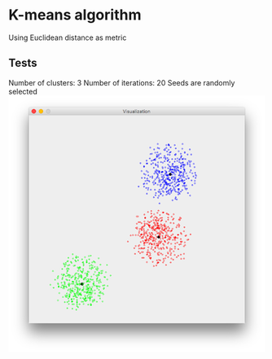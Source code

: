 # K-means algorithm
Using Euclidean distance as metric
## Tests
Number of clusters: 3
Number of iterations: 20
Seeds are randomly selected
![First dataset](https://github.com/130ndim/K-means/blob/master/images/dataset_1.png)
